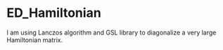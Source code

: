 # ED_Hamiltonian

I am using Lanczos algorithm and GSL library to diagonalize a very large Hamiltonian matrix.
